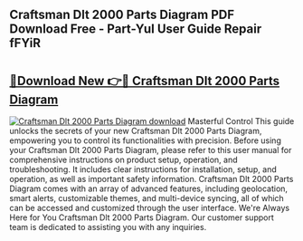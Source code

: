 ## Craftsman Dlt 2000 Parts Diagram PDF Download Free - Part-YuI User Guide Repair fFYiR

# <h2><a href="http://dfkbjmu.blite.top/?on=Craftsman+Dlt+2000+Parts+Diagram">🔗Download New 👉🔴 Craftsman Dlt 2000 Parts Diagram</a></h2>

[![Craftsman Dlt 2000 Parts Diagram download](https://i.imgur.com/lujVjoI.png)](http://dfkbjmu.blite.top/?on=Craftsman+Dlt+2000+Parts+Diagram)
Masterful Control This guide unlocks the secrets of your new Craftsman Dlt 2000 Parts Diagram, empowering you to control its functionalities with precision. Before using your Craftsman Dlt 2000 Parts Diagram, please refer to this user manual for comprehensive instructions on product setup, operation, and troubleshooting. It includes clear instructions for installation, setup, and operation, as well as important safety information. Craftsman Dlt 2000 Parts Diagram comes with an array of advanced features, including geolocation, smart alerts, customizable themes, and multi-device syncing, all of which can be accessed and customized through the user interface. We're Always Here for You Craftsman Dlt 2000 Parts Diagram. Our customer support team is dedicated to assisting you with any inquiries.
